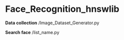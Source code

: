 # Face_Recognition_hnswlib

**Data collection**
/Image_Dataset_Generator.py

**Search face**
/list_name.py
